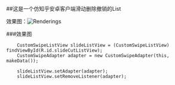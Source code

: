 ##这是一个仿知乎安卓客户端滑动删除撤销的List

效果图：![Renderings](http://vdisk-thumb-1.wcdn.cn/frame.1024x768/download.weipan.cn/35119591/fcab3d2fcd1ee297e6d5e459728776784a26cf2e?ssig=MBg9xZfWWy&Expires=1426406259&KID=sae,l30zoo1wmz)

###效果图

        CustomSwipeListView slideListView = (CustomSwipeListView) findViewById(R.id.slideCutListView);
        CustomSwipeAdapter adapter = new CustomSwipeAdapter(this, makeData());

        slideListView.setAdapter(adapter);
        slideListView.setRemoveListener(adapter);
